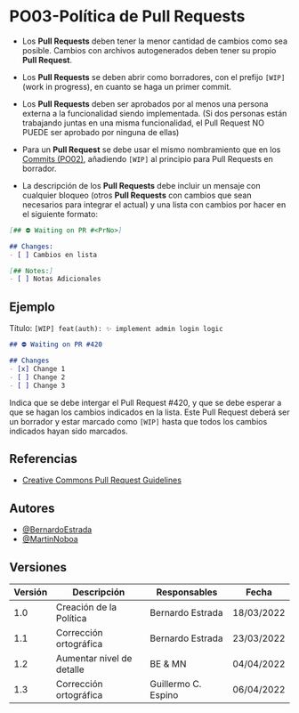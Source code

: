 # PO03-Política de Pull Requests

- Los **Pull Requests** deben tener la menor cantidad de cambios como sea posible. Cambios con archivos autogenerados deben tener su propio **Pull Request**.

- Los **Pull Requests** se deben abrir como borradores, con el prefijo `[WIP]` (work in progress), en cuanto se haga un primer commit.

- Los **Pull Requests** deben ser aprobados por al menos una persona externa a la funcionalidad siendo implementada. (Si dos personas están trabajando juntas en una misma funcionalidad, el Pull Request NO PUEDE ser aprobado por ninguna de ellas)

- Para un **Pull Request** se debe usar el mismo nombramiento que en los [Commits (PO02)](./PO02), añadiendo `[WIP]` al principio para Pull Requests en borrador.

- La descripción de los **Pull Requests** debe incluir un mensaje con cualquier bloqueo (otros **Pull Requests** con cambios que sean necesarios para integrar el actual) y una lista con cambios por hacer en el siguiente formato:

```md
[## ⛔ Waiting on PR #<PrNo>]

## Changes:
- [ ] Cambios en lista

[## Notes:]
- [ ] Notas Adicionales
```

## Ejemplo

Título: `[WIP] feat(auth): ✨ implement admin login logic`

```md
## ⛔️ Waiting on PR #420

## Changes
- [x] Change 1
- [ ] Change 2
- [ ] Change 3
```

Indica que se debe intergar el Pull Request #420, y que se debe esperar a que se hagan los cambios indicados en la lista. Este Pull Request deberá ser un borrador y estar marcado como `[WIP]` hasta que todos los cambios indicados hayan sido marcados.

## Referencias

- [Creative Commons Pull Request Guidelines](https://opensource.creativecommons.org/contributing-code/pr-guidelines/)

## Autores

- [@BernardoEstrada](https://www.github.com/BernardoEstrada)   
- [@MartinNoboa](https://www.github.com/MartinNoboa)

## Versiones

| Versión | Descripción                                   | Responsables         | Fecha      |
| ------- | --------------------------------------------  | ----------------     | ---------- |
| 1.0     | Creación de la Política                       | Bernardo Estrada     | 18/03/2022 |
| 1.1     | Corrección ortográfica                        | Bernardo Estrada     | 23/03/2022 |
| 1.2     | Aumentar nivel de detalle                     | BE & MN              | 04/04/2022 |
| 1.3     | Corrección ortográfica                        | Guillermo C. Espino  | 06/04/2022 |
